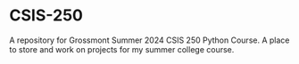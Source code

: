 # CSIS-250
A repository for Grossmont Summer 2024 CSIS 250 Python Course. A place to store and work on projects for my summer college course.
